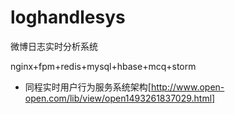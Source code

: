 # loghandlesys
微博日志实时分析系统

nginx+fpm+redis+mysql+hbase+mcq+storm

* 同程实时用户行为服务系统架构[http://www.open-open.com/lib/view/open1493261837029.html]
